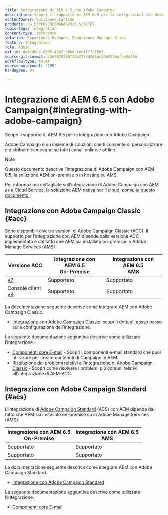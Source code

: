 ```yaml
---
title: Integrazione di AEM 6.5 con Adobe Campaign
description: Scopri il supporto di AEM 6.5 per le integrazioni con Adobe Campaign.
contentOwner: Guillaume Carlino
products: SG_EXPERIENCEMANAGER/6.5/SITES
topic-tags: integration
content-type: reference
solution: Experience Manager, Experience Manager Sites
feature: Integration
role: Admin
exl-id: de6cd8e2-d295-46b2-9068-feb1ff7d15d3
source-git-commit: c3e9029236734e22f5d266ac26b923eafbe0a459
workflow-type: tm+mt
source-wordcount: '298'
ht-degree: 9%

---
```


# Integrazione di AEM 6.5 con Adobe Campaign{#integrating-with-adobe-campaign}

Scopri il supporto di AEM 6.5 per le integrazioni con Adobe Campaign.

Adobe Campaign è un insieme di soluzioni che ti consente di personalizzare e distribuire campagne su tutti i canali online e offline.

>[!NOTE]
>
>Questo documento descrive l’integrazione di Adobe Campaign con AEM 6.5, la soluzione AEM on-premise o in hosting su AMS.
>
>Per informazioni dettagliate sull&#39;integrazione di Adobe Campaign con AEM as a Cloud Service, la soluzione AEM nativa per il cloud, [consulta questo documento.](https://experienceleague.adobe.com/docs/experience-manager-cloud-service/content/sites/integrations/campaign.html)

## Integrazione con Adobe Campaign Classic {#acc}

Sono disponibili diverse versioni di Adobe Campaign Classic (ACC). Il supporto per l’integrazione con AEM dipende dalla versione ACC implementata e dal fatto che AEM sia installato on-premise in Adobe Manage Services (AMS).

| Versione ACC | Integrazione con AEM 6.5 <br>On-Premise | Integrazione con AEM 6.5<br>AMS |
|---|---|---|
| [v7](https://experienceleague.adobe.com/docs/campaign-classic.html?lang=it) | Supportato | Supportato |
| Console client [v8](https://experienceleague.adobe.com/docs/campaign-v8.html?lang=it) | Supportato | Supportato |

La documentazione seguente descrive come integrare AEM con Adobe Campaign Classic.

* [Integrazione con Adobe Campaign Classic](/help/sites-administering/campaignonpremise.md): scopri i dettagli passo passo sulla configurazione dell&#39;integrazione.

La seguente documentazione aggiuntiva descrive come utilizzare l’integrazione.

* [Componenti core E-mail](https://experienceleague.adobe.com/docs/experience-manager-core-components/using/email/introduction.html) - Scopri i componenti e-mail standard che puoi utilizzare per creare contenuti di Campaign in AEM.
* [Risoluzione dei problemi relativi all&#39;integrazione di Adobe Campaign Classic](/help/sites-administering/troubleshooting-campaignintegration.md) - Scopri come risolvere i problemi più comuni relativi all&#39;integrazione di AEM-ACC.

## Integrazione con Adobe Campaign Standard {#acs}

L&#39;integrazione di [Adobe Campaign Standard](https://experienceleague.adobe.com/docs/campaign-standard.html?lang=it) (ACS) con AEM dipende dal fatto che AEM sia installato on-premise su in Adobe Manage Services (AMS).

| Integrazione con AEM 6.5 <br>On-Premise | Integrazione con AEM 6.5<br>AMS |
|---|---|
| Supportato | Supportato |
| Supportato | Supportato |

La documentazione seguente descrive come integrare AEM con Adobe Campaign Standard.

* [Integrazione con Adobe Campaign Standard](/help/sites-administering/campaignstandard.md)

La seguente documentazione aggiuntiva descrive come utilizzare l’integrazione.

* [Componenti core E-mail](https://experienceleague.adobe.com/docs/experience-manager-core-components/using/email/introduction.html)
